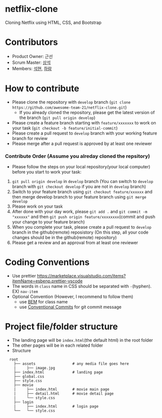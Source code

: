 # netflix-clone
Cloning Netflix using HTML, CSS, and Bootstrap

# Contributors
- Product Owner: 근선
- Scrum Master: [상석](https://github.com/ldss3sang)
- Members: [석현](https://github.com/tktjrgus12), [하람](https://github.com/kharam1436)

# How to contribute
- Please clone the repository with `develop` branch (`git clone https://github.com/awesome-team-21/netflix-clone.git`)
  - If you already cloned the repository, please get the latest version of the branch (`git pull origin develop`)
- Please create a feature branch starting with `feature/xxxxxxx` to work on your task (`git checkout -b feature/initial-commit`)
- Please create a pull request to `develop` branch with your working feature branch for review
- Please merge after a pull request is approved by at least one reviewer
  
### Contribute Order (Assume you alreday cloned the repsitory)
- Please follow the steps on your local repository(your local computer) before you start to work your task:
1. `git pull origin develop` in `develop` branch (You can switch to `develop` branch with `git checkout develop` if you are not in `develop` branch)
2. Switch to your feature branch using `git checkout feature/xxxxxx` and then merge develop branch to your feature branch using `git merge develop`
3. Please work on your task
4. After done with your day work, please `git add .` and `git commit -m "xxxxxx"` and then `git push origin feature/xxxxxxxx`(commit and push your change to your feature branch)
5. When you complete your task, please create a pull request to `develop` branch in the github(remote) reposistory (On this step, all your code changes should be in the github(remote) repository)
6. Please get a review and an approval from at least one reviewer
   
# Coding Conventions
- Use prettier https://marketplace.visualstudio.com/items?itemName=esbenp.prettier-vscode
- The words in `class` name in CSS should be separated with `-`(hyphen). EX) `nav-item`
- Optional Convention (However, I recommend to follow them)
  - use [BEM](https://getbem.com/) for class name
  - use [Conventional Commits](https://www.conventionalcommits.org/en/v1.0.0/) for git commit message

# Project file/folder structure
- The landing page will be `index.html`(the default html) in the root folder
- The other pages will be in each related folder
- Structure

```
  root
    ├── assets                 # any media file goes here
    |     ├── image.jpg 
    ├── index.html             # landing page
    ├── global.css
    ├── style.css
    ├── movie
    |     ├── index.html       # movie main page
    |     ├── detail.html      # movie detail page
    |     └── style.css 
    ├── login
    |     ├── index.html       # login page
    └──   └── style.css
```
